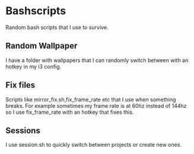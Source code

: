 # Bashscripts
Random bash scripts that I use to survive.

## Random Wallpaper
I have a folder with wallpapers that I can randomly switch between with an hotkey in my i3 config.

## Fix files
Scripts like mirror_fix.sh,fix_frame_rate etc that I use when something breaks. For example
sometimes my frame rate is at 60hz instead of 144hz so I use fix_frame_rate with an hotkey that fixes this.

## Sessions
I use session.sh to quickly switch between projects or create new ones.

